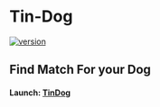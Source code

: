 # Tin-Dog
[![version](https://img.shields.io/badge/version-1.0.1-green.svg)](https://skryptx.github.io/tindog)

## Find Match For your Dog

#### Launch: [TinDog](https://skrypterx.github.io/Tin-Dog/)

